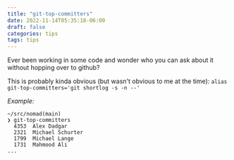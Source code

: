 ```yaml
---
title: "git-top-committers"
date: 2022-11-14T05:35:18-06:00
draft: false
categories: tips
tags: tips
---
```

Ever been working in some code and wonder who you can ask about it without hopping over to github?

This is probably kinda obvious (but wasn't obvious to me at the time):
`alias git-top-committers='git shortlog -s -n --'`

*Example:*

```
~/src/nomad(main)
❯ git-top-committers
  4353  Alex Dadgar
  2321  Michael Schurter
  1799  Michael Lange
  1731  Mahmood Ali
...
```